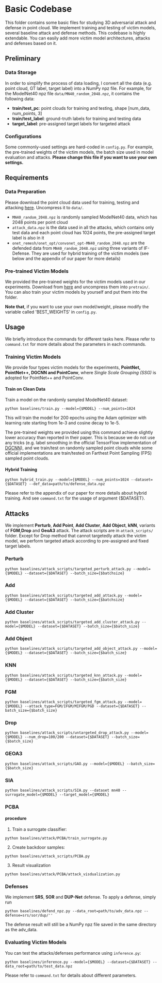 # Basic Codebase

This folder contains some basic files for studying 3D adversarial attack and defense in point cloud. We implement training and testing of victim models, several baseline attack and defense methods. This codebase is highly extendable. You can easily add more victim model architectures, attacks and defenses based on it.

## Preliminary

### Data Storage

In order to simplify the process of data loading, I convert all the data (e.g. point cloud, GT label, target label) into a NumPy npz file. For example, for the ModelNet40 npz file ```data/MN40_random_2048.npz```, it contains the following data:

- **train/test_pc**: point clouds for training and testing, shape [num_data, num_points, 3]
- **train/test_label**: ground-truth labels for training and testing data
- **target_label**: pre-assigned target labels for targeted attack

### Configurations

Some commonly-used settings are hard-coded in ```config.py```. For example, the pre-trained weights of the victim models, the batch size used in model evaluation and attacks. **Please change this file if you want to use your own settings.**

## Requirements

### Data Preparation

Please download the point cloud data used for training, testing and attacking [here](https://drive.google.com/file/d/1o47ZvVcNvwBGv55xibEFw6KAOLaRF1IF/view?usp=sharing). Uncompress it to ```data/```.

- ```MN40_random_2048.npz``` is randomly sampled ModelNet40 data, which has 2048 points per point cloud
- ```attack_data.npz``` is the data used in all the attacks, which contains only test data and each point cloud has 1024 points, the pre-assigned target label is also in it
- ```onet_remesh/onet_opt/convonet_opt-MN40_random_2048.npz``` are the defended data from ```MN40_random_2048.npz``` using three variants of IF-Defense. They are used for hybrid training of the victim models (see below and the appendix of our paper for more details)

### Pre-trained Victim Models

We provided the pre-trained weights for the victim models used in our experiments. Download from [here](https://drive.google.com/file/d/1n9bRWyjPWSMyQktodCP2fnKpmzDFEf3e/view?usp=sharing) and uncompress them into ```pretrain/```. You can also train your victim models by yourself and put them into the folder.

**Note that**, if you want to use your own model/weight, please modify the variable called 'BEST_WEIGHTS' in ```config.py```.

## Usage

We briefly introduce the commands for different tasks here. Please refer to ```command.txt``` for more details about the parameters in each commands.

### Training Victim Models

We provide four types victim models for the experiments, **PointNet, PointNet++, DGCNN and PointConv**, where *Single Scale Grouping (SSG)* is adopted for PointNet++ and PointConv.

#### Train on Clean Data

Train a model on the randomly sampled ModelNet40 dataset:

```shell
python baselines/train.py --model={$MODEL} --num_points=1024
```

This will train the model for 200 epochs using the Adam optimizer with learning rate starting from 1e-3 and cosine decay to 1e-5.

The pre-trained weights we provided using this command achieve slightly lower accuracy than reported in their paper. This is because we do not use any tricks (e.g. label smoothing in the official TensorFlow implementation of [DGCNN](https://github.com/WangYueFt/dgcnn/blob/master/tensorflow/models/dgcnn.py#L105)), and we train/test on randomly sampled point clouds while some official implementations are train/tested on Farthest Point Sampling (FPS) sampled point clouds.

#### Hybrid Training

```shell
python hybrid_train.py --model={$MODEL} --num_points=1024 --dataset={$DATASET} --def_data=path/to/defense_data.npz
```

Please refer to the appendix of our paper for more details about hybrid training. And see ```command.txt``` for the usage of argument {$DATASET}.

## Attacks

We implement **Perturb**, **Add Point**, **Add Cluster**, **Add Object**, **kNN**, variants of **FGM**,**Drop** and **GeoA3** attack. The attack scripts are in ```attack_scripts/``` folder. Except for Drop method that cannot targetedly attack the victim model, we perform targeted attack according to pre-assigned and fixed target labels.

### Perturb
```shell
python baselines/attack_scripts/targeted_perturb_attack.py --model={$MODEL} --dataset={$DATASET} --batch_size={$batchsize}
```
### Add
```shell
python baselines/attack_scripts/targeted_add_attack.py --model={$MODEL} --dataset={$DATASET} --batch_size={$batchsize}
```
### Add Cluster
```shell
python baselines/attack_scripts/targeted_add_cluster_attack.py --model={$MODEL} --dataset={$DATASET} --batch_size={$batch_size}
```
### Add Object
```shell
python baselines/attack_scripts/targeted_add_object_attack.py --model={$MODEL} --dataset={$DATASET} --batch_size={$batch_size}
```
### KNN
```shell
python baselines/attack_scripts/targeted_knn_attack.py --model={$MODEL} --dataset={$DATASET} --batch_size={$batch_size}
```
### FGM
```shell
python baselines/attack_scripts/targeted_fgm_attack.py --model={$MODEL} --attack_type=FGM/IFGM/MIFGM/PGD --dataset={$DATASET} --batch_size={$batch_size}
```
### Drop
```shell
python baselines/attack_scripts/untargeted_drop_attack.py --model={$MODEL} --num_drop=100/200 --dataset={$DATASET} --batch_size={$batch_size}
```
### GEOA3
```shell
python baselines/attack_scripts/GAO.py --model={$MODEL} --batch_size={$batch_size}
```
### SIA
```shell
python baselines/attack_scripts/SIA.py --dataset mn40 --surrogate_model={$MODEL} --target_model={$MODEL}
```

### PCBA
#### procedure
1. Train a surrogate classifier:
```shell
python baselines/attack/PCBA/train_surrogate.py
```
2. Create backdoor samples:

```shell
python baselines/attack_scripts/PCBA.py
```
3. Result visualization
```shell
python baselines/attack/PCBA/attack_visdualization.py
```
### Defenses

We implement **SRS**, **SOR** and **DUP-Net** defense. To apply a defense, simply run

```shell
python baselines/defend_npz.py --data_root=path/to/adv_data.npz --defense=srs/sor/dup/''
```

The defense result will still be a NumPy npz file saved in the same directory as the adv_data.

### Evaluating Victim Models

You can test the attacks/defenses performance using ```inference.py```:

```shell
python baselines/inference.py --model={$MODEL} --dataset={$DATASET} --data_root=path/to/test_data.npz
```

Please refer to ```command.txt``` for details about different parameters.

